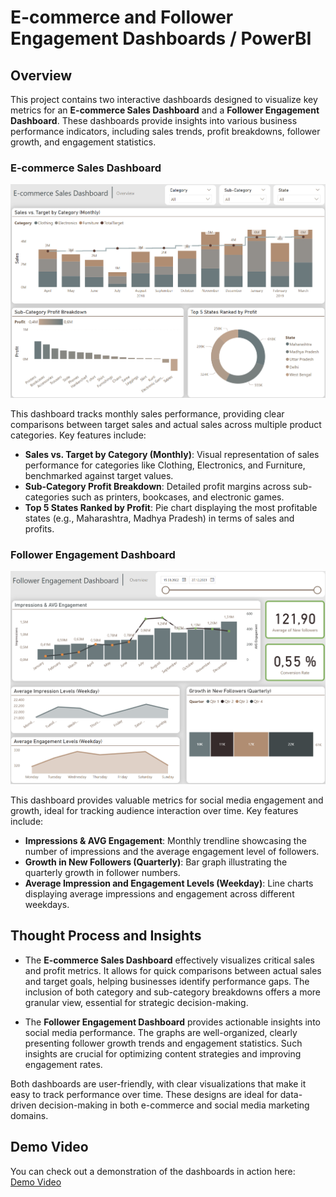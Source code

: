# E-commerce and Follower Engagement Dashboards / PowerBI 

## Overview

This project contains two interactive dashboards designed to visualize key metrics for an **E-commerce Sales Dashboard** and a **Follower Engagement Dashboard**. 
These dashboards provide insights into various business performance indicators, including sales trends, profit breakdowns, follower growth, and engagement statistics.

### E-commerce Sales Dashboard

<img src="https://github.com/DanielvanDongen/PowerBI-Ecommerce-Engagement/blob/main/pictures/Ecommerce_sales.png" alt="E-commerce Sales" width="600"/>

This dashboard tracks monthly sales performance, providing clear comparisons between target sales and actual sales across multiple product categories. Key features include:

- **Sales vs. Target by Category (Monthly)**: Visual representation of sales performance for categories like Clothing, Electronics, and Furniture, benchmarked against target values.
- **Sub-Category Profit Breakdown**: Detailed profit margins across sub-categories such as printers, bookcases, and electronic games.
- **Top 5 States Ranked by Profit**: Pie chart displaying the most profitable states (e.g., Maharashtra, Madhya Pradesh) in terms of sales and profits.

### Follower Engagement Dashboard

<img src="https://github.com/DanielvanDongen/PowerBI-Ecommerce-Engagement/blob/main/pictures/Engagement.png" alt="Follower Engagement" width="600"/>

This dashboard provides valuable metrics for social media engagement and growth, ideal for tracking audience interaction over time. Key features include:

- **Impressions & AVG Engagement**: Monthly trendline showcasing the number of impressions and the average engagement level of followers.
- **Growth in New Followers (Quarterly)**: Bar graph illustrating the quarterly growth in follower numbers.
- **Average Impression and Engagement Levels (Weekday)**: Line charts displaying average impressions and engagement across different weekdays.

## Thought Process and Insights

- The **E-commerce Sales Dashboard** effectively visualizes critical sales and profit metrics. It allows for quick comparisons between actual sales and target goals, helping businesses identify performance gaps. The inclusion of both category and sub-category breakdowns offers a more granular view, essential for strategic decision-making.
  
- The **Follower Engagement Dashboard** provides actionable insights into social media performance. The graphs are well-organized, clearly presenting follower growth trends and engagement statistics. Such insights are crucial for optimizing content strategies and improving engagement rates.

Both dashboards are user-friendly, with clear visualizations that make it easy to track performance over time. These designs are ideal for data-driven decision-making in both e-commerce and social media marketing domains.

## Demo Video

You can check out a demonstration of the dashboards in action here:  
[Demo Video](https://github.com/DanielvanDongen/PowerBI-Ecommerce-Engagement/blob/main/pictures/2024-10-13%2014-38-29.mp4)
